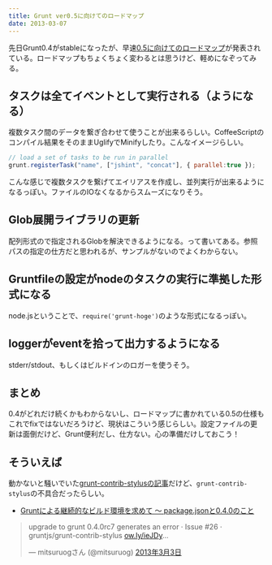 ```yaml
---
title: Grunt ver0.5に向けてのロードマップ
date: 2013-03-07
---
```


先日Grunt0.4がstableになったが、早速[0.5に向けてのロードマップ](https://github.com/gruntjs/grunt/wiki/Roadmap)が発表されている。ロードマップもちょくちょく変わるとは思うけど、軽めになぞってみる。

## タスクは全てイベントとして実行される（ようになる）

複数タスク間のデータを繋ぎ合わせて使うことが出来るらしい。CoffeeScriptのコンパイル結果をそのままUglifyでMinifyしたり。こんなイメージらしい。

```js
// load a set of tasks to be run in parallel
grunt.registerTask("name", ["jshint", "concat"], { parallel:true });
```

こんな感じで複数タスクを繋げてエイリアスを作成し、並列実行が出来るようになるっぽい。ファイルのIOなくなるからスムーズになりそう。

## Glob展開ライブラリの更新

配列形式ので指定されるGlobを解決できるようになる。って書いてある。参照パスの指定の仕方だと思われるが、サンプルがないのでよくわからない。

## Gruntfileの設定がnodeのタスクの実行に準拠した形式になる

node.jsということで、`require('grunt-hoge')`のような形式になるっぽい。

## loggerがeventを拾って出力するようになる

stderr/stdout、もしくはビルドインのロガーを使うそう。

## まとめ

0.4がどれだけ続くかもわからないし、ロードマップに書かれている0.5の仕様もこれでfixではないだろうけど、現状はこういう感じらしい。設定ファイルの更新は面倒だけど、Grunt便利だし、仕方ない。心の準備だけしておこう！

## そういえば

動かないと騒いでいた[grunt-contrib-stylusの記事](/posts/2013/gruntjs-0-4.html)だけど、`grunt-contrib-stylus`の不具合だったらしい。

- [Gruntによる継続的なビルド環境を求めて 〜 package.jsonと0.4.0のこと](http://havelog.ayumusato.com/develop/others/e539-manage_grunt_build_env.html)

<blockquote class="twitter-tweet" lang="ja"><p>upgrade to grunt 0.4.0rc7 generates an error · Issue #26 · gruntjs/grunt-contrib-stylus <a href="http://t.co/ISyq72wQVm" title="http://ow.ly/ieJDy">ow.ly/ieJDy</a>...</p>&mdash; mitsuruogさん (@mitsuruog) <a href="https://twitter.com/mitsuruog/status/308067525038575616">2013年3月3日</a></blockquote>
